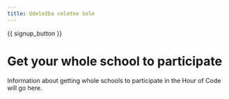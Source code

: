 ```yaml
---
title: Udeležba celotne šole
---
```


{{ signup_button }}

# Get your whole school to participate

Information about getting whole schools to participate in the Hour of Code will go here.